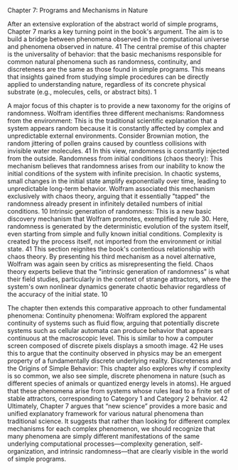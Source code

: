 Chapter 7: Programs and Mechanisms in Nature

After an extensive exploration of the abstract world of simple programs, Chapter 7 marks a key turning point in the book's argument. The aim is to build a bridge between phenomena observed in the computational universe and phenomena observed in nature. 41 The central premise of this chapter is the universality of behavior: that the basic mechanisms responsible for common natural phenomena such as randomness, continuity, and discreteness are the same as those found in simple programs. This means that insights gained from studying simple procedures can be directly applied to understanding nature, regardless of its concrete physical substrate (e.g., molecules, cells, or abstract bits). 1

A major focus of this chapter is to provide a new taxonomy for the origins of randomness. Wolfram identifies three different mechanisms:
Randomness from the environment: This is the traditional scientific explanation that a system appears random because it is constantly affected by complex and unpredictable external environments. Consider Brownian motion, the random jittering of pollen grains caused by countless collisions with invisible water molecules. 41 In this view, randomness is constantly injected from the outside.
Randomness from initial conditions (chaos theory): This mechanism believes that randomness arises from our inability to know the initial conditions of the system with infinite precision. In chaotic systems, small changes in the initial state amplify exponentially over time, leading to unpredictable long-term behavior. Wolfram associated this mechanism exclusively with chaos theory, arguing that it essentially "tapped" the randomness already present in infinitely detailed numbers of initial conditions. 10
Intrinsic generation of randomness: This is a new basic discovery mechanism that Wolfram promotes, exemplified by rule 30. Here, randomness is generated by the deterministic evolution of the system itself, even starting from simple and fully known initial conditions. Complexity is created by the process itself, not imported from the environment or initial state. 41
This section reignites the book's contentious relationship with chaos theory. By presenting his third mechanism as a novel alternative, Wolfram was again seen by critics as misrepresenting the field. Chaos theory experts believe that the "intrinsic generation of randomness" is what their field studies, particularly in the context of strange attractors, where the system's own nonlinear dynamics generate chaotic behavior regardless of the accuracy of the initial state. 10

The chapter then extends this comparative approach to other fundamental phenomena:
Continuity phenomena: Wolfram explored the apparent continuity of systems such as fluid flow, arguing that potentially discrete systems such as cellular automata can produce behavior that appears continuous at the macroscopic level. This is similar to how a computer screen composed of discrete pixels displays a smooth image. 42 He uses this to argue that the continuity observed in physics may be an emergent property of a fundamentally discrete underlying reality.
Discreteness and the Origins of Simple Behavior: This chapter also explores why if complexity is so common, we also see simple, discrete phenomena in nature (such as different species of animals or quantized energy levels in atoms). He argued that these phenomena arise from systems whose rules lead to a finite set of stable attractors, corresponding to Category 1 and Category 2 behavior. 42
Ultimately, Chapter 7 argues that “new science” provides a more basic and unified explanatory framework for various natural phenomena than traditional science. It suggests that rather than looking for different complex mechanisms for each complex phenomenon, we should recognize that many phenomena are simply different manifestations of the same underlying computational processes—complexity generation, self-organization, and intrinsic randomness—that are clearly visible in the world of simple programs.